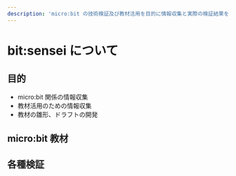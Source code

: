 ```yaml
---
description: 'micro:bit の技術検証及び教材活用を目的に情報収集と実際の検証結果をまとめています'
---
```


# bit:sensei について

## 目的

* micro:bit 関係の情報収集
* 教材活用のための情報収集
* 教材の雛形、ドラフトの開発

## micro:bit 教材

## 各種検証



